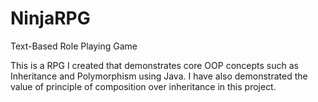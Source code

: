# NinjaRPG
Text-Based Role Playing Game

This is a RPG I created that demonstrates core OOP concepts such as Inheritance and Polymorphism using Java. I have also demonstrated the value of principle of composition over inheritance in this project. 
